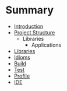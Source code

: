 # Summary

* [Introduction](README.md)
* [Project Structure](project_structure.md)
   * Libraries
       * Applications
* [Libraries](libraries.md)
* [Idioms](idioms.md)
* [Build](build.md)
* [Test](test.md)
* [Profile](profile.md)
* [IDE](ide.md)

